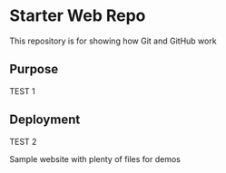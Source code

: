 # Starter Web Repo

This repository is for showing how Git and GitHub work

## Purpose

TEST 1

## Deployment

TEST 2

Sample website with plenty of files for demos